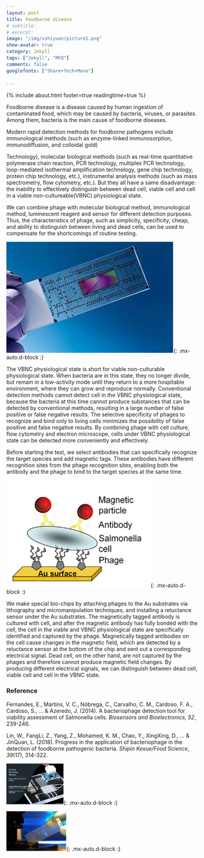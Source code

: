 ```yaml
---
layout: post
title: Foodborne disease
# subtitle:
# excerpt: 
image: "/img/xshiyuan/picture1.png"
show-avatar: true
category: Jekyll
tags: ["Jekyll", "MFQ"]
comments: false
googlefonts: ["Share+Tech+Mono"]

---
```


{% include about.html footer=true readingtime=true %}



Foodborne disease is a disease caused by human ingestion of contaminated food, which may be caused by bacteria, viruses, or parasites. Among them, bacteria is the main cause of foodborne diseases.



Modern rapid detection methods for foodborne pathogens include immunological methods (such as enzyme-linked immunosorption, immunodiffusion, and colloidal gold)



Technology), molecular biological methods (such as real-time quantitative polymerase chain reaction, PCR technology, multiplex PCR technology, loop-mediated isothermal amplification technology, gene chip technology, protein chip technology, etc.), instrumental analysis methods (such as mass spectrometry, flow cytometry, etc.). But they all have a same disadvantage: the inability to effectively distinguish between dead cell, viable cell and cell in a viable non-cultureable(VBNC) physiological state.



We can combine phage with molecular biological method, immunological method, luminescent reagent and sensor for different detection purposes. Thus, the characteristics of phage, such as simplicity, specificity, cheap, and ability to distinguish between living and dead cells, can be used to compensate for the shortcomings of routine testing.

![With locked user](/img/xshiyuan/picture1.png){: .mx-auto.d-block :}



The VBNC physiological state is short for viable non-culturable physiological state. When bacteria are in this state, they no longer divide, but remain in a low-activity mode until they return to a more hospitable environment, where they can grow and reproduce normally. Conventional detection methods cannot detect cell in the VBNC physiological state, because the bacteria at this time cannot produce substances that can be detected by conventional methods, resulting in a large number of false positive or false negative results. The selective specificity of phages to recognize and bind only to living cells minimizes the possibility of false positive and false negative results. By combining phage with cell culture, flow cytometry and electron microscope, cells under VBNC physiological state can be detected more conveniently and effectively.



Before starting the test, we select antibodies that can specifically recognize the target species and add magnetic tags. These antibodies have different recognition sites from the phage recognition sites, enabling both the antibody and the phage to bind to the target species at the same time.



![With locked user](/img/xshiyuan/picture2.png){: .mx-auto.d-block :}



We make special bio-chips by attaching phages to the Au substrates via lithography and micromanipulation techniques, and installing a reluctance sensor under the Au substrates. The magnetically tagged antibody is cultured with cell, and after the magnetic antibody has fully bonded with the cell, the cell in the viable and VBNC physiological state are specifically identified and captured by the phage. Magnetically tagged antibodies on the cell cause changes in the magnetic field, which are detected by a reluctance sensor at the bottom of the chip and sent out a corresponding electrical signal. Dead cell, on the other hand, are not captured by the phages and therefore cannot produce magnetic field changes. By producing different electrical signals, we can distinguish between dead cell, viable cell and cell in the VBNC state.



### Reference

Fernandes, E., Martins, V. C., Nóbrega, C., Carvalho, C. M., Cardoso, F. A., Cardoso, S., ... & Azeredo, J. (2014). A bacteriophage detection tool for viability assessment of Salmonella cells. *Biosensors and Bioelectronics*, *52*, 239-246.

Lin, W., FangLi, Z., Yang, Z., Mohamed, K. M., Chao, Y., XingXing, D., ... & JinQuan, L. (2018). Progress in the application of bacteriophage in the detection of foodborne pathogenic bacteria. *Shipin Kexue/Food Science*, *39*(17), 314-322.

![With locked user](/img/xshiyuan/picture3.png){: .mx-auto.d-block :}

![With locked user](/img/xshiyuan/picture4.png){: .mx-auto.d-block :}